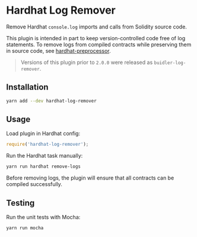 # Hardhat Log Remover

Remove Hardhat `console.log` imports and calls from Solidity source code.

This plugin is intended in part to keep version-controlled code free of log statements.  To remove logs from compiled contracts while preserving them in source code, see [hardhat-preprocessor](https://github.com/wighawag/hardhat-preprocessor).

> Versions of this plugin prior to `2.0.0` were released as `buidler-log-remover`.

## Installation

```bash
yarn add --dev hardhat-log-remover
```

## Usage

Load plugin in Hardhat config:

```javascript
require('hardhat-log-remover');
```

Run the Hardhat task manually:

```bash
yarn run hardhat remove-logs
```

Before removing logs, the plugin will ensure that all contracts can be compiled successfully.

## Testing

Run the unit tests with Mocha:

```bash
yarn run mocha
```
